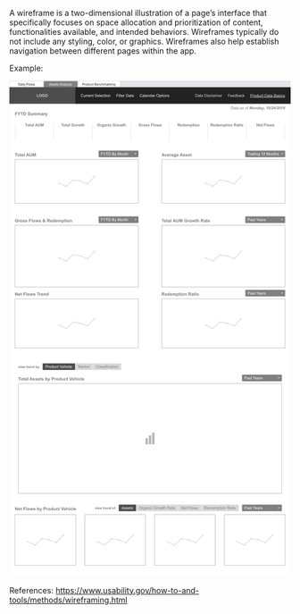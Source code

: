 A wireframe is a two-dimensional illustration of a page’s interface that specifically focuses on space allocation and prioritization of content, functionalities available, and intended behaviors. Wireframes typically do not include any styling, color, or graphics. Wireframes also help establish navigation between different pages within the app.

Example:

![Wireframe](/images/wireframe.png?raw=true "Wireframe")

References:
https://www.usability.gov/how-to-and-tools/methods/wireframing.html
